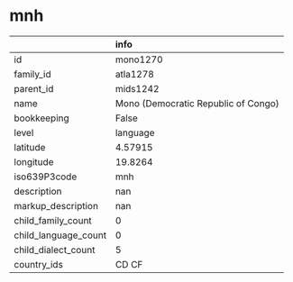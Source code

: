 # mnh
|                      | info                                |
|:---------------------|:------------------------------------|
| id                   | mono1270                            |
| family_id            | atla1278                            |
| parent_id            | mids1242                            |
| name                 | Mono (Democratic Republic of Congo) |
| bookkeeping          | False                               |
| level                | language                            |
| latitude             | 4.57915                             |
| longitude            | 19.8264                             |
| iso639P3code         | mnh                                 |
| description          | nan                                 |
| markup_description   | nan                                 |
| child_family_count   | 0                                   |
| child_language_count | 0                                   |
| child_dialect_count  | 5                                   |
| country_ids          | CD CF                               |